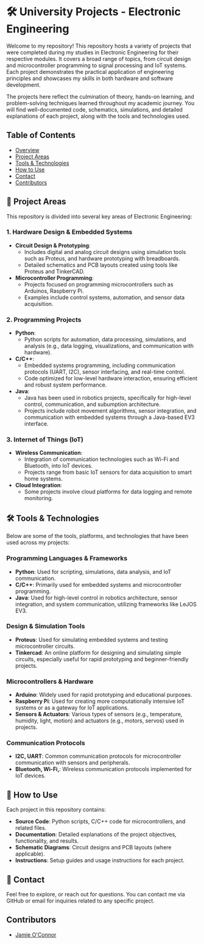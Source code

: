 # 🛠️ University Projects - Electronic Engineering

Welcome to my repository! This repository hosts a variety of projects that were completed during my studies in Electronic Engineering for their respective modules. It covers a broad range of topics, from circuit design and microcontroller programming to signal processing and IoT systems. Each project demonstrates the practical application of engineering principles and showcases my skills in both hardware and software development.

The projects here reflect the culmination of theory, hands-on learning, and problem-solving techniques learned throughout my academic journey. You will find well-documented code, schematics, simulations, and detailed explanations of each project, along with the tools and technologies used.

## Table of Contents
- [Overview](#overview)
- [Project Areas](#project-area)
- [Tools & Technologies](#tools--technologies)
- [How to Use](#how-to-use)
- [Contact](#contact)
- [Contributors](#contributors)

## 🚀 Project Areas
This repository is divided into several key areas of Electronic Engineering:

### 1. **Hardware Design & Embedded Systems**
   - **Circuit Design & Prototyping**: 
     - Includes digital and analog circuit designs using simulation tools such as Proteus, and hardware prototyping with breadboards.
     - Detailed schematics and PCB layouts created using tools like Proteus and TinkerCAD.
   - **Microcontroller Programming**: 
     - Projects focused on programming microcontrollers such as Arduinos, Raspberry Pi.
     - Examples include control systems, automation, and sensor data acquisition.
   
### 2. **Programming Projects**  
   - **Python**:  
     - Python scripts for automation, data processing, simulations, and analysis (e.g., data logging, visualizations, and communication with hardware).
   - **C/C++**:  
     - Embedded systems programming, including communication protocols (UART, I2C), sensor interfacing, and real-time control.
     - Code optimized for low-level hardware interaction, ensuring efficient and robust system performance.
   - **Java**:  
     - Java has been used in robotics projects, specifically for high-level control, communication, and subumption architecture.
     - Projects include robot movement algorithms, sensor integration, and communication with embedded systems through a Java-based EV3 interface.

### 3. **Internet of Things (IoT)**
   - **Wireless Communication**:  
     - Integration of communication technologies such as Wi-Fi and Bluetooth, into IoT devices.
     - Projects range from basic IoT sensors for data acquisition to smart home systems.
   - **Cloud Integration**:  
     - Some projects involve cloud platforms for data logging and remote monitoring.

## 🛠️ Tools & Technologies
Below are some of the tools, platforms, and technologies that have been used across my projects:

### **Programming Languages & Frameworks**
- **Python**: Used for scripting, simulations, data analysis, and IoT communication.
- **C/C++**: Primarily used for embedded systems and microcontroller programming.
- **Java**: Used for high-level control in robotics architecture, sensor integration, and system communication, utilizing frameworks like LeJOS EV3.
  
### **Design & Simulation Tools**
- **Proteus**: Used for simulating embedded systems and testing microcontroller circuits.
- **Tinkercad**: An online platform for designing and simulating simple circuits, especially useful for rapid prototyping and beginner-friendly projects.
  
### **Microcontrollers & Hardware**
- **Arduino**: Widely used for rapid prototyping and educational purposes.
- **Raspberry Pi**: Used for creating more computationally intensive IoT systems or as a gateway for IoT applications.
- **Sensors & Actuators**: Various types of sensors (e.g., temperature, humidity, light, motion) and actuators (e.g., motors, servos) used in projects.

### **Communication Protocols**
- **I2C, UART**: Common communication protocols for microcontroller communication with sensors and peripherals.
- **Bluetooth, Wi-Fi,**: Wireless communication protocols implemented for IoT devices.

## 📝 How to Use
Each project in this repository contains:
- **Source Code**: Python scripts, C/C++ code for microcontrollers, and related files.
- **Documentation**: Detailed explanations of the project objectives, functionality, and results.
- **Schematic Diagrams**: Circuit designs and PCB layouts (where applicable).
- **Instructions**: Setup guides and usage instructions for each project.

## 💬 Contact
Feel free to explore, or reach out for questions. You can contact me via GitHub or email for inquiries related to any specific project. 

## Contributors
- [Jamie O'Connor](https://github.com/404JayNotFound)
